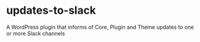 # updates-to-slack
A WordPress plugin that informs of Core, Plugin and Theme updates to one or more Slack channels
